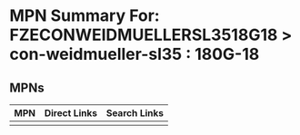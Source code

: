 



# MPN Summary For: FZECONWEIDMUELLERSL3518G18 > con-weidmueller-sl35 : 180G-18

## MPNs
  

|MPN|Direct Links|Search Links|
| :--- | :--- | :--- |
||||
